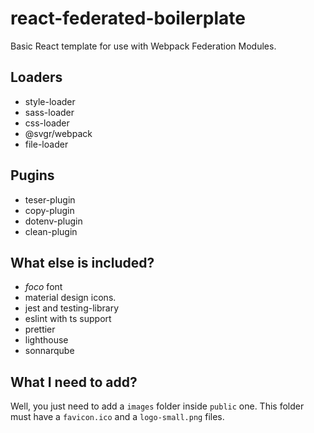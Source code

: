# react-federated-boilerplate

Basic React template for use with Webpack Federation Modules.

## Loaders

- style-loader
- sass-loader
- css-loader
- @svgr/webpack
- file-loader

## Pugins

- teser-plugin
- copy-plugin
- dotenv-plugin
- clean-plugin

## What else is included?

- _foco_ font
- material design icons.
- jest and testing-library
- eslint with ts support
- prettier
- lighthouse
- sonnarqube

## What I need to add?

Well, you just need to add a `images` folder inside `public` one. This folder must have a `favicon.ico` and a `logo-small.png` files.

